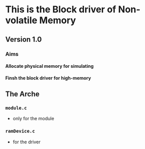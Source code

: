 # This is the Block driver of Non-volatile Memory

## Version 1.0

### Aims

#### Allocate physical memory for simulating

#### Finsh the block driver for high-memory

## The Arche

### `module.c`

- only  for the module

### `ramDevice.c`

- for the driver
